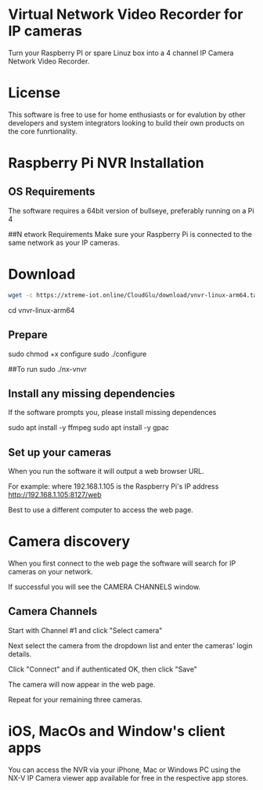 # Virtual Network Video Recorder for IP cameras
Turn your Raspberry PI or spare Linuz box into a 4 channel IP Camera Network Video Recorder.

# License
This software is free to use for home enthusiasts or for evalution by other developers and system integrators looking to build their own products on the core funrtionality.

# Raspberry Pi NVR Installation

## OS Requirements
The software requires a 64bit version of bullseye, preferably running on a Pi 4

##N etwork Requirements
Make sure your Raspberry Pi is connected to the same network as your IP cameras.

# Download

```sh
wget -c https://xtreme-iot.online/CloudGlu/download/vnvr-linux-arm64.tar.gz -O - | tar -xz
```

cd vnvr-linux-arm64

## Prepare
sudo chmod +x configure
sudo ./configure

##To run
sudo ./nx-vnvr

## Install any missing dependencies
If the software prompts you, please install missing dependences
 
sudo apt install -y ffmpeg
sudo apt install -y gpac

## Set up your cameras
When you run the software it will output a web browser URL.

For example: where 192.168.1.105 is the Raspberry Pi's IP address
http://192.168.1.105:8127/web

Best to use a different computer to access the web page.

# Camera discovery
When you first connect to the web page the software will search for IP cameras on your network.

If successful you will see the CAMERA CHANNELS window.

## Camera Channels
Start with Channel #1 and click "Select camera"

Next select the camera from the dropdown list and enter the cameras' login details.

Click "Connect" and if authenticated OK, then click "Save"

The camera will now appear in the web page.

Repeat for your remaining three cameras.

# iOS, MacOs and Window's client apps
You can access the NVR via your iPhone, Mac or Windows PC using the NX-V IP Camera viewer app available for free in the respective app stores.

			
